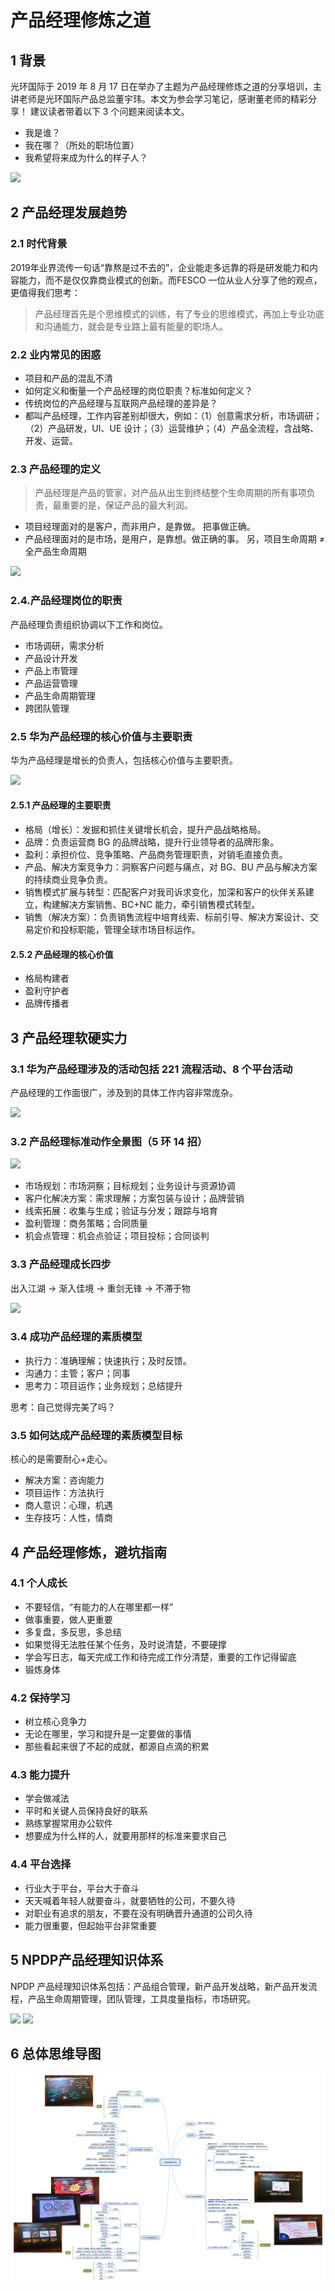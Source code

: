 # 产品经理修炼之道

## 1 背景

光环国际于 2019 年 8 月 17 日在举办了主题为产品经理修炼之道的分享培训，主讲老师是光环国际产品总监董宇玮。本文为参会学习笔记，感谢董老师的精彩分享！
建议读者带着以下 3 个问题来阅读本文。

* 我是谁？
* 我在哪？（所处的职场位置）
* 我希望将来成为什么的样子人？

![](https://upload-images.jianshu.io/upload_images/2196493-3f63dc50fe05d25c.png?imageMogr2/auto-orient/strip%7CimageView2/2/w/1240)

## 2 产品经理发展趋势

### 2.1 时代背景

2019年业界流传一句话“靠熬是过不去的”，企业能走多远靠的将是研发能力和内容能力，而不是仅仅靠商业模式的创新。而FESCO 一位从业人分享了他的观点，更值得我们思考：
> 产品经理首先是个思维模式的训练，有了专业的思维模式，再加上专业功底和沟通能力，就会是专业路上最有能量的职场人。

### 2.2 业内常见的困惑

* 项目和产品的混乱不清
* 如何定义和衡量一个产品经理的岗位职责？标准如何定义？
* 传统岗位的产品经理与互联网产品经理的差异是？
* 都叫产品经理，工作内容差别却很大，例如：（1）创意需求分析，市场调研；（2）产品研发，UI、UE 设计；（3）运营维护；（4）产品全流程，含战略、开发、运营。

### 2.3 产品经理的定义

>产品经理是产品的管家，对产品从出生到终结整个生命周期的所有事项负责，最重要的是，保证产品的最大利润。

* 项目经理面对的是客户，而非用户，是靠做。 把事做正确。
* 产品经理面对的是市场，是用户，是靠想。做正确的事。
另，项目生命周期 ≠ 全产品生命周期

![](https://upload-images.jianshu.io/upload_images/2196493-c337eb1d5d758822.png?imageMogr2/auto-orient/strip%7CimageView2/2/w/1240)

### 2.4.产品经理岗位的职责

产品经理负责组织协调以下工作和岗位。

* 市场调研，需求分析
* 产品设计开发
* 产品上市管理
* 产品运营管理
* 产品生命周期管理
* 跨团队管理

### 2.5 华为产品经理的核心价值与主要职责

华为产品经理是增长的负责人，包括核心价值与主要职责。

![](https://upload-images.jianshu.io/upload_images/2196493-3b9096a986f22ebe.png?imageMogr2/auto-orient/strip%7CimageView2/2/w/1240)

#### 2.5.1 产品经理的主要职责

* 格局（增长）：发掘和抓住关键增长机会，提升产品战略格局。
* 品牌：负责运营商 BG 的品牌战略，提升行业领导者的品牌形象。
* 盈利：承担价位、竞争策略、产品商务管理职责，对销毛直接负责。
* 产品、解决方案竞争力：洞察客户问题与痛点，对 BG、BU 产品与解决方案的持续商业竞争负责。
* 销售模式扩展与转型：匹配客户对我司诉求变化，加深和客户的伙伴关系建立，构建解决方案销售、BC+NC 能力，牵引销售模式转型。
* 销售（解决方案）：负责销售流程中培育线索、标前引导、解决方案设计、交易定价和投标职能，管理全球市场目标运作。

#### 2.5.2 产品经理的核心价值

* 格局构建者
* 盈利守护者
* 品牌传播者

## 3 产品经理软硬实力

### 3.1 华为产品经理涉及的活动包括 221 流程活动、8 个平台活动

产品经理的工作面很广，涉及到的具体工作内容非常庞杂。

![](https://upload-images.jianshu.io/upload_images/2196493-f70a67e4c2f85f99.png?imageMogr2/auto-orient/strip%7CimageView2/2/w/1240)

### 3.2 产品经理标准动作全景图（5 环 14 招）

![](https://upload-images.jianshu.io/upload_images/2196493-cd6530cb21f5e7be.png?imageMogr2/auto-orient/strip%7CimageView2/2/w/1240)

* 市场规划：市场洞察；目标规划；业务设计与资源协调
* 客户化解决方案：需求理解；方案包装与设计；品牌营销
* 线索拓展：收集与生成；验证与分发；跟踪与培育
* 盈利管理：商务策略；合同质量
* 机会点管理：机会点验证；项目投标；合同谈判

### 3.3 产品经理成长四步

出入江湖 -> 渐入佳境 -> 重剑无锋 -> 不滞于物

![](https://upload-images.jianshu.io/upload_images/2196493-0351d75e5b9f7a6e.png?imageMogr2/auto-orient/strip%7CimageView2/2/w/1240)

### 3.4 成功产品经理的素质模型

* 执行力：准确理解；快速执行；及时反馈。
* 沟通力：主管；客户；同事
* 思考力：项目运作；业务规划；总结提升

思考：自己觉得完美了吗？

### 3.5 如何达成产品经理的素质模型目标

核心的是需要耐心+走心。

* 解决方案：咨询能力
* 项目运作：方法执行
* 商人意识：心理，机遇
* 生存技巧：人性，情商

## 4 产品经理修炼，避坑指南

### 4.1 个人成长

* 不要轻信，“有能力的人在哪里都一样”
* 做事重要，做人更重要
* 多复盘，多反思，多总结
* 如果觉得无法胜任某个任务，及时说清楚，不要硬撑
* 学会写日志，每天完成工作和待完成工作分清楚，重要的工作记得留底
* 锻炼身体

### 4.2 保持学习

* 树立核心竞争力
* 无论在哪里，学习和提升是一定要做的事情
* 那些看起来很了不起的成就，都源自点滴的积累

### 4.3 能力提升

* 学会做减法
* 平时和关键人员保持良好的联系
* 熟练掌握常用办公软件
* 想要成为什么样的人，就要用那样的标准来要求自己

### 4.4 平台选择

* 行业大于平台，平台大于奋斗
* 天天喊着年轻人就要奋斗，就要牺牲的公司，不要久待
* 对职业有追求的朋友，不要在没有明确晋升通道的公司久待
* 能力很重要，但起始平台非常重要

## 5 NPDP产品经理知识体系

NPDP 产品经理知识体系包括：产品组合管理，新产品开发战略，新产品开发流程，产品生命周期管理，团队管理，工具度量指标，市场研究。

 ![](https://upload-images.jianshu.io/upload_images/2196493-b8a23bdc1b7f6966.png?imageMogr2/auto-orient/strip%7CimageView2/2/w/1240)
![](https://upload-images.jianshu.io/upload_images/2196493-e8fd1390d58382dc.png?imageMogr2/auto-orient/strip%7CimageView2/2/w/1240)

## 6 总体思维导图

![产品经理修炼之道.png](../IMG/产品经理修炼之道.png)
